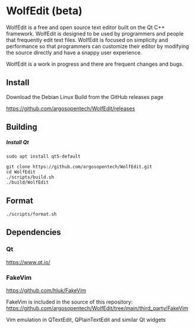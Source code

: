 # WolfEdit (beta)

WolfEdit is a free and open source text editor built on the Qt C++ framework. WolfEdit is designed to be used by programmers and people that frequently edit text files. WolfEdit is focused on simplicity and performance so that programmers can customize their editor by modifying the source directly and have a snappy user experience.

WolfEdit is a work in progress and there are frequent changes and bugs.

## Install
Download the Debian Linux Build from the GitHub releases page

https://github.com/argosopentech/WolfEdit/releases

## Building

##### Install Qt
```
sudo apt install qt5-default

```

```
git clone https://github.com/argosopentech/WolfEdit.git
cd WolfEdit
./scripts/build.sh
./build/WolfEdit

```

## Format
```
./scripts/format.sh
```

## Dependencies
### Qt
https://www.qt.io/

### FakeVim
https://github.com/hluk/FakeVim

FakeVim is included in the source of this repository:
https://github.com/argosopentech/WolfEdit/tree/main/third_party/FakeVim

Vim emulation in QTextEdit, QPlainTextEdit and similar Qt widgets



